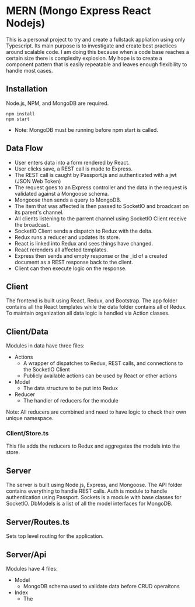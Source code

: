 # MERN (Mongo Express React Nodejs)
This is a personal project to try and create a fullstack appliation using only Typescript. Its main purpose is to investigate and create best practices around scalable code. I am doing this because when a code base reaches a certain size there is complexity explosion. My hope is to create a component pattern that is easily repeatable and leaves enough flexibility to handle most cases.

## Installation
Node.js, NPM, and MongoDB are required.
```
npm install
npm start
```  
* Note: MongoDB must be running before npm start is called.

## Data Flow
* User enters data into a form rendered by React.
* User clicks save, a REST call is made to Express.
* The REST call is caught by Passport.js and authenticated with a jwt (JSON Web Token)
* The request goes to an Express controller and the data in the request is validated against a Mongoose schema.
* Mongoose then sends a query to MongoDB.
* The item that was affected is then passed to SocketIO and broadcast on its parent's channel.
* All clients listening to the parrent channel using SocketIO Client receive the broadcast.
* SocketIO Client sends a dispatch to Redux with the delta.
* Redux runs a reducer and updates its store.
* React is linked into Redux and sees things have changed.
* React rerenders all affected templates.
* Express then sends and empty response or the _id of a created document as a REST response back to the client.
* Client can then execute logic on the response.

## Client
The frontend is built using React, Redux, and Bootstrap. The app folder contains all the React templates while the data folder contains all of Redux. To maintain organization all data logic is handled via Action classes.

## Client/Data
Modules in data have three files:
* Actions
    * A wrapper of dispatches to Redux, REST calls, and connections to the SocketIO Client
    * Publicly available actions can be used by React or other actions
* Model
    * The data structure to be put into Redux
* Reducer
    * The handler of reducers for the module

Note: All reducers are combined and need to have logic to check their own unique namespace.

### Client/Store.ts
This file adds the reducers to Redux and aggregates the models into the store.

## Server
The server is built using Node.js, Express, and Mongoose. The API folder contains everything to handle REST calls. Auth is module to handle authentication using Passport. Sockets is a module with base classes for SocketIO. DbModels is a list of all the model interfaces for MongoDB.

## Server/Routes.ts
Sets top level routing for the application. 

## Server/Api
Modules have 4 files:
* Model
    * MongoDB schema used to validate data before CRUD operaitons
* Index
    * The 